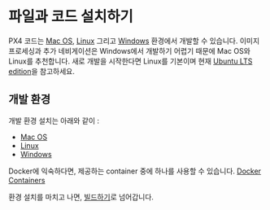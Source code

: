 # 파일과 코드 설치하기

PX4 코드는 [Mac OS](starting-installing-mac.md), [Linux](starting-installing-linux.md) 그리고 [Windows](starting-installing-windows.md) 환경에서 개발할 수 있습니다. 이미지 프로세싱과 추가 네비게이션은 Windows에서 개발하기 어렵기 때문에 Mac OS와 Linux를 추천합니다. 새로 개발을 시작한다면 Linux를 기본이며 현재 [Ubuntu LTS edition](https://wiki.ubuntu.com/LTS)을 참고하세요.

## 개발 환경

개발 환경 설치는 아래와 같이 :

  * [Mac OS](starting-installing-mac.md)
  * [Linux](starting-installing-linux.md)
  * [Windows](starting-installing-windows.md)

Docker에 익숙하다면, 제공하는 container 중에 하나를 사용할 수 있습니다. [Docker Containers](advanced-docker.md)

환경 설치를 마치고 나면, [빌드하기](starting-building.md)로 넘어갑니다.
